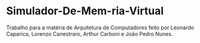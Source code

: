 # Simulador-De-Mem-ria-Virtual
Trabalho para a matéria de Arquitetura de Computadores feito por Leonardo Caparica, Lorenzo Canestraro, Arthur Carboni e João Pedro Nunes.
